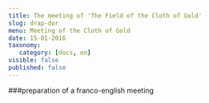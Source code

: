 ```yaml
---
title: The meeting of 'The Field of the Cloth of Gold'
slug: drap-dor
menu: Meeting of the Cloth of Gold
date: 15-01-2016
taxonomy:
   category: [docs, en]
visible: false
published: false
---
```


###preparation of a franco-english meeting

